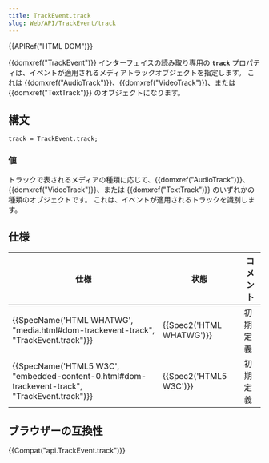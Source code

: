 ```yaml
---
title: TrackEvent.track
slug: Web/API/TrackEvent/track
---
```


{{APIRef("HTML DOM")}}

{{domxref("TrackEvent")}} インターフェイスの読み取り専用の **`track`** プロパティは、イベントが適用されるメディアトラックオブジェクトを指定します。 これは {{domxref("AudioTrack")}}、{{domxref("VideoTrack")}}、または {{domxref("TextTrack")}} のオブジェクトになります。

## 構文

```
track = TrackEvent.track;
```

### 値

トラックで表されるメディアの種類に応じて、{{domxref("AudioTrack")}}、{{domxref("VideoTrack")}}、または {{domxref("TextTrack")}} のいずれかの種類のオブジェクトです。 これは、イベントが適用されるトラックを識別します。

## 仕様

| 仕様                                                                                                                         | 状態                             | コメント |
| ---------------------------------------------------------------------------------------------------------------------------- | -------------------------------- | -------- |
| {{SpecName('HTML WHATWG', "media.html#dom-trackevent-track", "TrackEvent.track")}}                 | {{Spec2('HTML WHATWG')}} | 初期定義 |
| {{SpecName('HTML5 W3C', "embedded-content-0.html#dom-trackevent-track", "TrackEvent.track")}} | {{Spec2('HTML5 W3C')}}     | 初期定義 |

## ブラウザーの互換性

{{Compat("api.TrackEvent.track")}}
